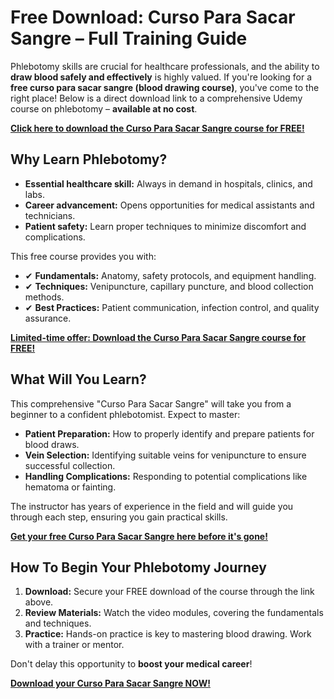 # Free Download: Curso Para Sacar Sangre – Full Training Guide

Phlebotomy skills are crucial for healthcare professionals, and the ability to **draw blood safely and effectively** is highly valued. If you're looking for a **free curso para sacar sangre (blood drawing course)**, you've come to the right place! Below is a direct download link to a comprehensive Udemy course on phlebotomy – **available at no cost**.

[**Click here to download the Curso Para Sacar Sangre course for FREE!**](https://udemywork.com/curso-para-sacar-sangre)

## Why Learn Phlebotomy?
*   **Essential healthcare skill:** Always in demand in hospitals, clinics, and labs.
*   **Career advancement:** Opens opportunities for medical assistants and technicians.
*   **Patient safety:** Learn proper techniques to minimize discomfort and complications.

This free course provides you with:
*   ✔ **Fundamentals:** Anatomy, safety protocols, and equipment handling.
*   ✔ **Techniques:** Venipuncture, capillary puncture, and blood collection methods.
*   ✔ **Best Practices:** Patient communication, infection control, and quality assurance.

[**Limited-time offer: Download the Curso Para Sacar Sangre course for FREE!**](https://udemywork.com/curso-para-sacar-sangre)

## What Will You Learn?
This comprehensive "Curso Para Sacar Sangre" will take you from a beginner to a confident phlebotomist. Expect to master:

*   **Patient Preparation:** How to properly identify and prepare patients for blood draws.
*   **Vein Selection:** Identifying suitable veins for venipuncture to ensure successful collection.
*   **Handling Complications:** Responding to potential complications like hematoma or fainting.

The instructor has years of experience in the field and will guide you through each step, ensuring you gain practical skills.

[**Get your free Curso Para Sacar Sangre here before it's gone!**](https://udemywork.com/curso-para-sacar-sangre)

## How To Begin Your Phlebotomy Journey
1.  **Download:** Secure your FREE download of the course through the link above.
2.  **Review Materials:** Watch the video modules, covering the fundamentals and techniques.
3.  **Practice:** Hands-on practice is key to mastering blood drawing. Work with a trainer or mentor.

Don't delay this opportunity to **boost your medical career**!

[**Download your Curso Para Sacar Sangre NOW!**](https://udemywork.com/curso-para-sacar-sangre)
